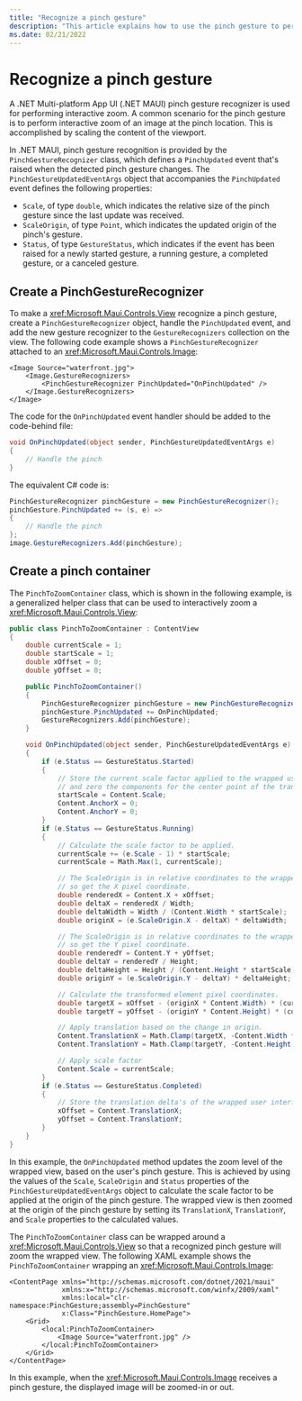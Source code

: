 ```yaml
---
title: "Recognize a pinch gesture"
description: "This article explains how to use the pinch gesture to perform interactive zoom of an image in .NET MAUI, at the pinch location."
ms.date: 02/21/2022
---
```


# Recognize a pinch gesture

A .NET Multi-platform App UI (.NET MAUI) pinch gesture recognizer is used for performing interactive zoom. A common scenario for the pinch gesture is to perform interactive zoom of an image at the pinch location. This is accomplished by scaling the content of the viewport.

In .NET MAUI, pinch gesture recognition is provided by the `PinchGestureRecognizer` class, which defines a `PinchUpdated` event that's raised when the detected pinch gesture changes. The `PinchGestureUpdatedEventArgs` object that accompanies the `PinchUpdated` event defines the following properties:

- `Scale`, of type `double`, which indicates the relative size of the pinch gesture since the last update was received.
- `ScaleOrigin`, of type `Point`, which indicates the updated origin of the pinch's gesture.
- `Status`, of type `GestureStatus`, which indicates if the event has been raised for a newly started gesture, a running gesture, a completed gesture, or a canceled gesture.

## Create a PinchGestureRecognizer

To make a <xref:Microsoft.Maui.Controls.View> recognize a pinch gesture, create a `PinchGestureRecognizer` object, handle the `PinchUpdated` event, and add the new gesture recognizer to the `GestureRecognizers` collection on the view. The following code example shows a `PinchGestureRecognizer` attached to an <xref:Microsoft.Maui.Controls.Image>:

```xaml
<Image Source="waterfront.jpg">
    <Image.GestureRecognizers>
        <PinchGestureRecognizer PinchUpdated="OnPinchUpdated" />
    </Image.GestureRecognizers>
</Image>
```

The code for the `OnPinchUpdated` event handler should be added to the code-behind file:

```csharp
void OnPinchUpdated(object sender, PinchGestureUpdatedEventArgs e)
{
    // Handle the pinch
}
```

The equivalent C# code is:

```csharp
PinchGestureRecognizer pinchGesture = new PinchGestureRecognizer();
pinchGesture.PinchUpdated += (s, e) =>
{
    // Handle the pinch
};
image.GestureRecognizers.Add(pinchGesture);
```

## Create a pinch container

The `PinchToZoomContainer` class, which is shown in the following example, is a generalized helper class that can be used to interactively zoom a <xref:Microsoft.Maui.Controls.View>:

```csharp
public class PinchToZoomContainer : ContentView
{
    double currentScale = 1;
    double startScale = 1;
    double xOffset = 0;
    double yOffset = 0;

    public PinchToZoomContainer()
    {
        PinchGestureRecognizer pinchGesture = new PinchGestureRecognizer();
        pinchGesture.PinchUpdated += OnPinchUpdated;
        GestureRecognizers.Add(pinchGesture);
    }

    void OnPinchUpdated(object sender, PinchGestureUpdatedEventArgs e)
    {
        if (e.Status == GestureStatus.Started)
        {
            // Store the current scale factor applied to the wrapped user interface element,
            // and zero the components for the center point of the translate transform.
            startScale = Content.Scale;
            Content.AnchorX = 0;
            Content.AnchorY = 0;
        }
        if (e.Status == GestureStatus.Running)
        {
            // Calculate the scale factor to be applied.
            currentScale += (e.Scale - 1) * startScale;
            currentScale = Math.Max(1, currentScale);

            // The ScaleOrigin is in relative coordinates to the wrapped user interface element,
            // so get the X pixel coordinate.
            double renderedX = Content.X + xOffset;
            double deltaX = renderedX / Width;
            double deltaWidth = Width / (Content.Width * startScale);
            double originX = (e.ScaleOrigin.X - deltaX) * deltaWidth;

            // The ScaleOrigin is in relative coordinates to the wrapped user interface element,
            // so get the Y pixel coordinate.
            double renderedY = Content.Y + yOffset;
            double deltaY = renderedY / Height;
            double deltaHeight = Height / (Content.Height * startScale);
            double originY = (e.ScaleOrigin.Y - deltaY) * deltaHeight;

            // Calculate the transformed element pixel coordinates.
            double targetX = xOffset - (originX * Content.Width) * (currentScale - startScale);
            double targetY = yOffset - (originY * Content.Height) * (currentScale - startScale);

            // Apply translation based on the change in origin.
            Content.TranslationX = Math.Clamp(targetX, -Content.Width * (currentScale - 1), 0);
            Content.TranslationY = Math.Clamp(targetY, -Content.Height * (currentScale - 1), 0);

            // Apply scale factor
            Content.Scale = currentScale;
        }
        if (e.Status == GestureStatus.Completed)
        {
            // Store the translation delta's of the wrapped user interface element.
            xOffset = Content.TranslationX;
            yOffset = Content.TranslationY;
        }
    }
}
```

In this example, the `OnPinchUpdated` method updates the zoom level of the wrapped view, based on the user's pinch gesture. This is achieved by using the values of the `Scale`, `ScaleOrigin` and `Status` properties of the `PinchGestureUpdatedEventArgs` object to calculate the scale factor to be applied at the origin of the pinch gesture. The wrapped view is then zoomed at the origin of the pinch gesture by setting its `TranslationX`, `TranslationY`, and `Scale` properties to the calculated values.

The `PinchToZoomContainer` class can be wrapped around a <xref:Microsoft.Maui.Controls.View> so that a recognized pinch gesture will zoom the wrapped view. The following XAML example shows the `PinchToZoomContainer` wrapping an <xref:Microsoft.Maui.Controls.Image>:

```xaml
<ContentPage xmlns="http://schemas.microsoft.com/dotnet/2021/maui"
             xmlns:x="http://schemas.microsoft.com/winfx/2009/xaml"
             xmlns:local="clr-namespace:PinchGesture;assembly=PinchGesture"
             x:Class="PinchGesture.HomePage">
    <Grid>
        <local:PinchToZoomContainer>
            <Image Source="waterfront.jpg" />
        </local:PinchToZoomContainer>
    </Grid>
</ContentPage>
```

In this example, when the <xref:Microsoft.Maui.Controls.Image> receives a pinch gesture, the displayed image will be zoomed-in or out.
